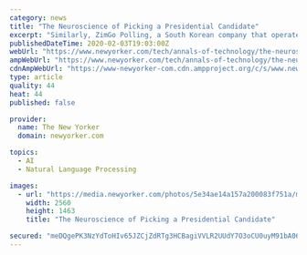 ```yaml
---
category: news
title: "The Neuroscience of Picking a Presidential Candidate"
excerpt: "Similarly, ZimGo Polling, a South Korean company that operates in the United States, has paired facial-recognition technology with “automated emotion understanding” and natural language processing to give “insights into how people feel about real-time issues,” and “thereby enables a virtual 24/7 town hall meeting with citizens.”"
publishedDateTime: 2020-02-03T19:03:00Z
webUrl: "https://www.newyorker.com/tech/annals-of-technology/the-neuroscience-of-picking-a-presidential-candidate"
ampWebUrl: "https://www.newyorker.com/tech/annals-of-technology/the-neuroscience-of-picking-a-presidential-candidate/amp"
cdnAmpWebUrl: "https://www-newyorker-com.cdn.ampproject.org/c/s/www.newyorker.com/tech/annals-of-technology/the-neuroscience-of-picking-a-presidential-candidate/amp"
type: article
quality: 44
heat: 44
published: false

provider:
  name: The New Yorker
  domain: newyorker.com

topics:
  - AI
  - Natural Language Processing

images:
  - url: "https://media.newyorker.com/photos/5e34ae14a157a200083f751a/master/pass/Halpern-SparkNeuro.jpg"
    width: 2560
    height: 1463
    title: "The Neuroscience of Picking a Presidential Candidate"

secured: "meDQgePK3NzYdToHIv65JZCjZdRTg3HCBagiVVLR2UUdY7O3oCU0uyM91bA06/HHZCMhy+kg6GbsLzZQH9naTpGRTLaOYTdSuJxwPgHAsWUHuWqia8sX3yuLEcQecGF9Ujg6GzDfeA3dlwpxgC3D84alsXYSuzf7JVKWbZ8zF+02L+dehODa1HaDGtOGfonHLE2pCwpBksrWU2EdpxOu7G9EWkFHZFFmL4aPIkuHtHhGcXnSJlnEwvC1nVk5eEjyaZ9sYIwTAoZoCnhmr7vg/KwkYDVE8iQ81G2f7TKUnUrt2eZiCvtPiAivKXk/ak9y;p7iSFg7XnWyOIhgeoQ1C8w=="
---
```


